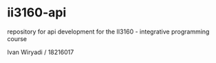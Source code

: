 
# ii3160-api

repository for api development for the II3160 - integrative programming course

Ivan Wiryadi / 18216017